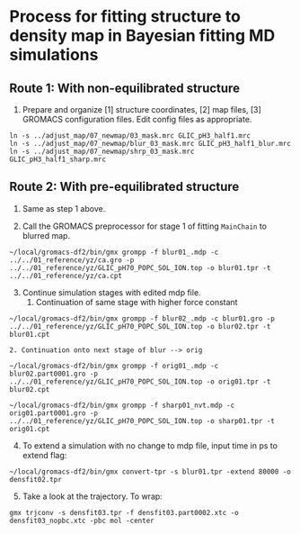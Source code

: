 
# Process for fitting structure to density map in Bayesian fitting MD simulations

## Route 1: With non-equilibrated structure

1. Prepare and organize [1] structure coordinates, [2] map files, [3] GROMACS configuration files.
Edit config files as appropriate.

```
ln -s ../adjust_map/07_newmap/03_mask.mrc GLIC_pH3_half1.mrc
ln -s ../adjust_map/07_newmap/blur_03_mask.mrc GLIC_pH3_half1_blur.mrc
ln -s ../adjust_map/07_newmap/shrp_03_mask.mrc GLIC_pH3_half1_sharp.mrc
```

## Route 2: With pre-equilibrated structure

1. Same as step 1 above.

2. Call the GROMACS preprocessor for stage 1 of fitting `MainChain` to blurred map.

```
~/local/gromacs-df2/bin/gmx grompp -f blur01_.mdp -c ../../01_reference/yz/ca.gro -p ../../01_reference/yz/GLIC_pH70_POPC_SOL_ION.top -o blur01.tpr -t ../../01_reference/yz/ca.cpt
```

3. Continue simulation stages with edited mdp file.
    1. Continuation of same stage with higher force constant

```
~/local/gromacs-df2/bin/gmx grompp -f blur02_.mdp -c blur01.gro -p ../../01_reference/yz/GLIC_pH70_POPC_SOL_ION.top -o blur02.tpr -t blur01.cpt
```

    2. Continuation onto next stage of blur --> orig

```
~/local/gromacs-df2/bin/gmx grompp -f orig01_.mdp -c blur02.part0001.gro -p ../../01_reference/yz/GLIC_pH70_POPC_SOL_ION.top -o orig01.tpr -t blur02.cpt

~/local/gromacs-df2/bin/gmx grompp -f sharp01_nvt.mdp -c orig01.part0001.gro -p ../../01_reference/yz/GLIC_pH70_POPC_SOL_ION.top -o sharp01.tpr -t orig01.cpt
```

4. To extend a simulation with no change to mdp file, input time in ps to extend flag:

```
~/local/gromacs-df2/bin/gmx convert-tpr -s blur01.tpr -extend 80000 -o densfit02.tpr
```

5. Take a look at the trajectory. To wrap:

```
gmx trjconv -s densfit03.tpr -f densfit03.part0002.xtc -o densfit03_nopbc.xtc -pbc mol -center
```

